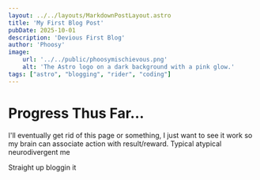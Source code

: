 ```yaml
---
layout: ../../layouts/MarkdownPostLayout.astro
title: 'My First Blog Post'
pubDate: 2025-10-01
description: 'Devious First Blog'
author: 'Phoosy'
image:
    url: '../../public/phoosymischievous.png'
    alt: 'The Astro logo on a dark background with a pink glow.'
tags: ["astro", "blogging", "rider", "coding"]
---
```

# Progress Thus Far...
I'll eventually get rid of this page or something, I just want to see it work so my brain can associate action with result/reward.
Typical atypical neurodivergent me

Straight up bloggin it